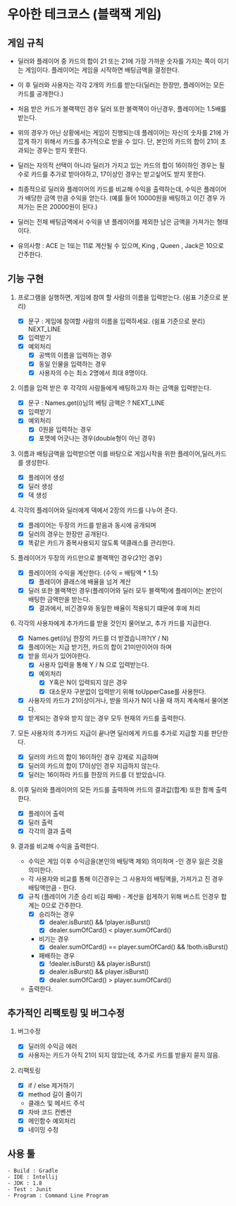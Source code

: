 # 우아한 테크코스 (블랙잭 게임)

## 게임 규칙

- 딜러와 플레이어 중 카드의 합이 21 또는 21에 가장 가까운 숫자를 가지는 쪽이 이기는 게임이다. 플레이어는 게임을 시작하면 배팅금액을 결정한다. 
- 이 후 딜러와 사용자는 각각 2개의 카드를 받는다(딜러는 한장만, 플레이어는 모든 카드를 공개한다.)
- 처음 받은 카드가 블랙잭인 경우 딜러 또한 블랙잭이 아닌경우, 플레이어는 1.5배를 받는다.
- 위의 경우가 아닌 상황에서는 게임이 진행되는데 플레이어는 자신의 숫자를 21에 가깝게 하기 위해서 카드를 추가적으로 받을 수 있다. 단, 본인의 카드의 합이 21이 초과되는 경우는 받지 못한다.
- 딜러는 자의적 선택이 아니라 딜러가 가지고 있는 카드의 합이 16이하인 경우는 필수로 카드를 추가로 받아야하고, 17이상인 경우는 받고싶어도 받지 못한다.
- 최종적으로 딜러와 플레이어의 카드를 비교해 수익을 출력하는데, 수익은 플레이어가 배당한 금액 만큼 수익을 얻는다. (예를 들어 10000원을 배팅하고 이긴 경우 가져가는 돈은 20000원이 된다.)
- 딜러는 전체 배팅금액에서 수익을 낸 플레이어를 제외한 남은 금액을 가져가는 형태이다.

- 유의사항 : ACE 는 1또는 11로 계산될 수 있으며, King , Queen , Jack은 10으로 간주한다.

## 기능 구현

1. 프로그램을 실행하면, 게임에 참여 할 사람의 이름을 입력받는다. (쉼표 기준으로 분리)

    - [x] 문구 : 게임에 참여할 사람의 이름을 입력하세요. (쉼표 기준으로 분리) NEXT_LINE 
    - [x] 입력받기
    - [x] 예외처리
        - [x] 공백의 이름을 입력하는 경우
        - [x] 동일 인물을 입력하는 경우
        - [x] 사용자의 수는 최소 2명에서 최대 8명이다.

2. 이름을 입력 받은 후 각각의 사람들에게 배팅하고자 하는 금액을 입력받는다.

    - [x] 문구 : Names.get(i)님의 베팅 금액은 ? NEXT_LINE
    - [x] 입력받기
    - [x] 예외처리
        - [x] 0원을 입력하는 경우
        - [x] 포맷에 어긋나는 경우(double형이 아닌 경우)

3. 이름과 배팅금액을 입력받으면 이를 바탕으로 게임시작을 위한 플레이어,딜러,카드 를 생성한다.

    - [x] 플레이어 생성
    - [x] 딜러 생성
    - [x] 덱 생성
    
4. 각각의 플레이어와 딜러에게 덱에서 2장의 카드를 나누어 준다.
    
    - [x] 플레이어는 두장의 카드를 받음과 동시에 공개되며
    - [x] 딜러의 경우는 한장만 공개된다.
    - [x] 똑같은 카드가 중복사용되지 않도록 덱클래스를 관리한다.
    
5. 플레이어가 두장의 카드만으로 블랙잭인 경우(21인 경우)

    - [x] 플레이어의 수익을 계산한다. (수익 = 배팅액 * 1.5)
        - [x] 플레이어 클래스에 배율을 넘겨 계산
    - [x] 딜러 또한 블랙잭인 경우(플레이어와 딜러 모두 블랙잭)에 플레이어는 본인이 배팅한 금액만을 받는다.
        - [x] 결과에서, 비긴경우와 동일한 배율이 적용되기 떄문에 후에 처리
    
6. 각각의 사용자에게 추가카드를 받을 것인지 물어보고, 추가 카드를 지급한다.

    - [x] Names.get(i)님 한장의 카드를 더 받겠습니까?(Y / N)
    - [x] 플레이어는 지급 받기전, 카드의 합이 21미만이어야 하며
    - [x] 받을 의사가 있어야한다.
        - [x] 사용자 입력을 통해 Y / N 으로 입력받는다.
        - [x] 예외처리
            - [x] Y혹은 N이 입력되지 않은 경우
            - [x] 대소문자 구분없이 입력받기 위해 toUpperCase를 사용한다.
    - [x] 사용자의 카드가 21이상이거나, 받을 의사가 N이 나올 때 까지 계속해서 물어본다.
    - [x] 받게되는 경우와 받지 않는 경우 모두 현재의 카드를 출력한다.
    
7. 모든 사용자의 추가카드 지급이 끝나면 딜러에게 카드를 추가로 지급할 지를 판단한다.
   
    - [x] 딜러의 카드의 합이 16이하인 경우 강제로 지급하며
    - [x] 딜러의 카드의 합이 17이상인 경우 지급하지 않는다.
    - [x] 딜러는 16이하라 카드를 한장의 카드를 더 받았습니다.
    
8. 이후 딜러와 플레이어의 모든 카드를 출력하며 카드의 결과값(합계) 또한 함께 출력한다.
    
    - [x] 플레이어 출력
    - [x] 딜러 출력
    - [x] 각각의 결과 출력
    
9. 결과를 비교해 수익을 출력한다.
    
    - 수익은 게임 이후 수익금을(본인의 배팅액 제외) 의미하며 -인 경우 잃은 것을 의미한다.
    - 각 사용자와 비교를 통해 이긴경우는 그 사용자의 배팅액을, 가져가고 진 경우 배팅액만큼 - 한다.
    - [x] 규칙 (플레이어 기준 승리 비김 패배) - 계산을 쉽게하기 위해 버스트 인경우 합계는 0으로 간주한다.
        - [x] 승리하는 경우
            - [x] dealer.isBurst() && !player.isBurst()
            - [x] dealer.sumOfCard() < player.sumOfCard()
        - 비기는 경우
            - [x] dealer.sumOfCard() == player.sumOfCard() && !both.isBurst()
        - 패배하는 경우
            - [x] !dealer.isBurst() && player.isBurst()
            - [x] dealer.isBurst() && player.isBurst()
            - [x] dealer.sumOfCard() > player.sumOfCard()    
    - 출력한다.
    
## 추가적인 리팩토링 및 버그수정

1. 버그수정
 
    - [x] 딜러의 수익금 에러
    - [x] 사용자는 카드가 아직 21이 되지 않았는데, 추가로 카드를 받을지 묻지 않음.

2. 리팩토링
 
    - [x] if / else 제거하기
    - [x] method 길이 줄이기
    - 클래스 및 메서드 주석 
    - [x] 자바 코드 컨벤션
    - [x] 메인함수 예외처리
    - [x] 네이밍 수정
    
## 사용 툴

    - Build : Gradle
    - IDE : Intellij
    - JDK : 1.8
    - Test : Junit
    - Program : Command Line Program